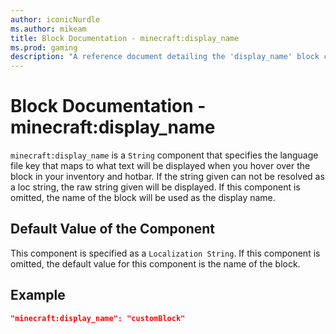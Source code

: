 ```yaml
---
author: iconicNurdle
ms.author: mikeam
title: Block Documentation - minecraft:display_name
ms.prod: gaming
description: "A reference document detailing the 'display_name' block component"
---
```


# Block Documentation - minecraft:display_name

`minecraft:display_name` is a `String` component that specifies the language file key that maps to what text will be displayed when you hover over the block in your inventory and hotbar. If the string given can not be resolved as a loc string, the raw string given will be displayed. If this component is omitted, the name of the block will be used as the display name.

## Default Value of the Component

This component is specified as a `Localization String`. If this component is omitted, the default value for this component is the name of the block.

## Example

```json
"minecraft:display_name": "customBlock"
```
